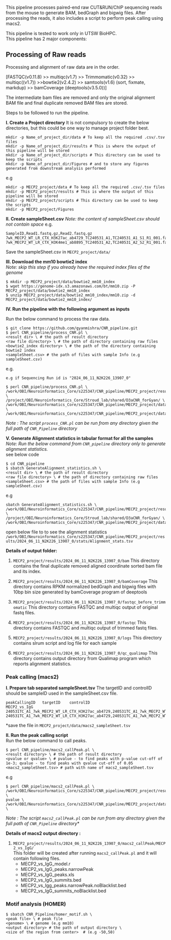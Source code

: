 This pipeline processes paired-end raw CUT&RUN/ChIP sequencing reads from the mouse to generate BAM, bedGraph and bigwig files. After processing the reads, it also includes a script to perform peak calling using macs2.

This pipeline is tested to work only in UTSW BioHPC.
\
This pipeline has 2 major components: 

## Processing of Raw reads

Processing and alignment of raw data are in the order.
 
[FASTQC(v0.11.8) >> multiqc(v1.7) >> Trimmomatic(v0.32) >> multiqc((v1.7)) >>bowtie2(v2.4.2) >> samtools(v1.6) (sort, fixmate, markdup) >> bamCoverage (deeptools(v3.5.0))]


The intermediate bam files are removed and only the original alignment BAM file and final duplicate removed BAM files are stored. 

Steps to be followed to run the pipeline. 

**I. Create a Project directory**
It is not compulsory to create the below directories, but this could be one way to manage project folder best.
```
mkdir -p Name_of_project_dir/data # To keep all the required .csv/.tsv files 
mkdir -p Name_of_project_dir/results # This is where the output of this pipeline will be stored
mkdir -p Name_of_project_dir/scripts # This directory can be used to keep the scripts
mkdir -p Name_of_project_dir/Figures # and to store any figures generated from downstream analysis performed
```
e.g
```
mkdir -p MECP2_project/data # To keep all the required .csv/.tsv files 
mkdir -p MECP2_project/results # This is where the output of this pipeline will be stored
mkdir -p MECP2_project/scripts # This directory can be used to keep the scripts
mkdir -p MECP2_project/Figures

```

**II. Create sampleSheet.csv**
*Note: the content of sampleSheet.csv should not contain space*
e.g.
```
SampleID,Read1.fastq.gz,Read2.fastq.gz
7wk_MECP2_WT_LR_CTX_H3K27ac_ab4729_TC240531_A1,TC240531_A1_S1_R1_001.fastq.gz,TC240531_A1_S1_R2_001.fastq.gz
7wk_MECP2_WT_LR_CTX_H3K4me1_ab8895_TC240531_A2,TC240531_A2_S2_R1_001.fastq.gz,TC240531_A2_S2_R2_001.fastq.gz
```
Save the sampleSheet.csv in `MECP2_project/data/`

**III. Download the mm10 bowtie2 index**\
*Note: skip this step if you already have the required index files of the genome*
```
$ mkdir -p MECP2_project/data/bowtie2_mm10_index
$ wget https://genome-idx.s3.amazonaws.com/bt/mm10.zip -P MECP2_project/data/bowtie2_mm10_index
$ unzip MECP2_project/data/bowtie2_mm10_index/mm10.zip -d MECP2_project/data/bowtie2_mm10_index/
```

**IV. Run the pipeline with the following argument as inputs**

Run the below command to process the raw data. 
```
$ git clone https://github.com/gyanmishra/CNR_pipeline.git
$ perl CNR_pipeline/process_CNR.pl \
<result dir> \ # the path of result directory
<raw file directory> \ # the path of directory containing raw files
<bowtie2_index directory> \ # the path of the directory containing bowtie2 index
<sampleSheet.csv> # the path of files with sample Info (e.g sampleSheet.csv)
```
e.g.

```
e.g if Sequencing Run id is "2024_06_11_N2K226_13907_0"

$ perl CNR_pipeline/process_CNR.pl \
/work/OBI/Neuroinformatics_Core/s225347/CNR_pipeline/MECP2_project/results/2024_06_11_N2K226_13907_0/ \
/project/OBI/Neuroinformatics_Core/Stroud_lab/shared/D3aCNR_forGyan/ \
/work/OBI/Neuroinformatics_Core/s225347/CNR_pipeline/MECP2_project/data/bowtie2_mm10_index/ \
/work/OBI/Neuroinformatics_Core/s225347/CNR_pipeline/MECP2_project/data/sampleSheet.csv 
```

*Note : The script `process_CNR.pl` can be run from any directory given the full path of `CNR_Pipeline` directory*

**V. Generate Alignment statistics in tabular format for all the samples**\
*Note: Run the below command from `CNR_pipeline` directory only to generate alignment statistics.*\
see below code
```
$ cd CNR_pipeline
$ sbatch GenerateAlignment_statistics.sh \
<result dir> \ # the path of result directory
<raw file directory> \ # the path of directory containing raw files
<sampleSheet.csv> # the path of files with sample Info (e.g sampleSheet.csv)
```
e.g
```
sbatch GenerateAlignment_statistics.sh \
/work/OBI/Neuroinformatics_Core/s225347/CNR_pipeline/MECP2_project/results/2024_06_11_N2K226_13907_0/ \
/project/OBI/Neuroinformatics_Core/Stroud_lab/shared/D3aCNR_forGyan/ \
/work/OBI/Neuroinformatics_Core/s225347/CNR_pipeline/MECP2_project/data/sampleSheet.csv 
```
open below file to to see the alignment statistics
`/work/OBI/Neuroinformatics_Core/s225347/CNR_pipeline/MECP2_project/results/2024_06_11_N2K226_13907_0/stats/Alignment_stats.tsv` 

**Details of output folder:**
1. `MECP2_project/results/2024_06_11_N2K226_13907_0/bam`
    This directory contains the final duplicate removed aligned coordinate sorted bam file and its index.

2. `MECP2_project/results/2024_06_11_N2K226_13907_0/bamCoverage`
    This directory contains RPKM normalized bedGraph and bigwig files with 10bp bin size generated by bamCoverage program of deeptools

3. `MECP2_project/results/2024_06_11_N2K226_13907_0/fastqc_before_trimmomatic`
    This directory contains FASTQC and multiqc output of original fastq files.

4. `MECP2_project/results/2024_06_11_N2K226_13907_0/fastqc`
    This directory contains FASTQC and multiqc output of trimmed fastq files.

5. `MECP2_project/results/2024_06_11_N2K226_13907_0/logs`
    This directory contains slrum script and log file for each sample

6. `MECP2_project/results/2024_06_11_N2K226_13907_0/qc_qualimap`
    This directory contains output directory from Qualimap program which reports alignment statistics.

### Peak calling (macs2)

**I. Prepare tab separated sampleSheet.tsv**
The targetID and controlID should be sampleID used in the sampleSheet.csv file.
```
peakCallingID	targetID	controlID
MECP2_vs_IgG	240531TC_A1_7wk_MECP2_WT_LR_CTX_H3K27ac_ab4729,240531TC_A1_7wk_MECP2_WT_LR_CTX_H3K27ac_ab4729	240531TC_A1_7wk_MECP2_WT_LR_CTX_H3K27ac_ab4729,240531TC_A1_7wk_MECP2_WT_LR_CTX_H3K27ac_ab4729
```
*save the file in `MECP2_project/data/macs2_sampleSheet.tsv`

**II. Run the peak calling script**\
Run the below command to call peaks. 
```
$ perl CNR_pipeline/macs2_callPeak.pl \
<result directory> \ # the path of result directory
<pvalue or qvalue> \ # pvalue - to find peaks with p-value cut-off of 1e-3; qvalue - to find peaks with qvalue cut-off of 0.05
<macs2_sampleSheet.tsv> # path with name of macs2_sampleSheet.tsv
```

e.g
```
$ perl CNR_pipeline/macs2_callPeak.pl \
/work/OBI/Neuroinformatics_Core/s225347/CNR_pipeline/MECP2_project/results/2024_06_11_N2K226_13907_0/ \
pvalue \
/work/OBI/Neuroinformatics_Core/s225347/CNR_pipeline/MECP2_project/data/macs2_sampleSheet.tsv \

```
*Note : The script `macs2_callPeak.pl` can be run from any directory given the full path of `CNR_Pipeline` directory** <br >

**Details of macs2 output directory :**

1. `MECP2_project/results/2024_06_11_N2K226_13907_0/macs2_callPeak/MECP2_vs_IgG/` \
    This folder will be created after running `macs2_callPeak.pl` and it will contain following files. 
    - MECP2_vs_IgG_model.r
    - MECP2_vs_IgG_peaks.narrowPeak
    - MECP2_vs_IgG_peaks.xls
    - MECP2_vs_IgG_summits.bed
    - MECP2_vs_Igg_peaks.narrowPeak.noBlacklist.bed
    - MECP2_vs_IgG_summits_noBlacklist.bed


### Motif analysis (HOMER)
```
$ sbatch CNR_Pipeline/homer_motif.sh \
<peak file> \ # peak file 
<genome> \ # genome (e.g mm10)
<output directory> # the path of output directory \
<size of the region from center>  # (e.g -50,50)
```